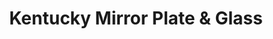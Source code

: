 ---
title: "Kentucky Mirror Plate & Glass"
url: /louisville/kentucky-mirror-plate-und-glass/
shop: Allgemein
---